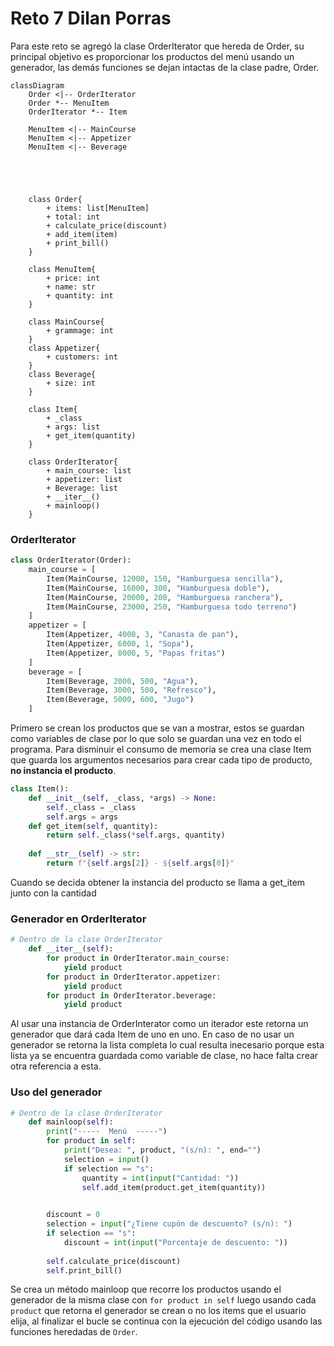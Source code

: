# Reto 7 Dilan Porras


Para este reto se agregó la clase OrderIterator que hereda de Order, su principal objetivo es proporcionar los productos del menú usando un generador, las demás funciones se dejan intactas de la clase padre, Order.
````mermaid
classDiagram
    Order <|-- OrderIterator
    Order *-- MenuItem
    OrderIterator *-- Item

    MenuItem <|-- MainCourse
    MenuItem <|-- Appetizer
    MenuItem <|-- Beverage





    class Order{
        + items: list[MenuItem]
        + total: int
        + calculate_price(discount)
        + add_item(item)
        + print_bill()
    }

    class MenuItem{
        + price: int
        + name: str
        + quantity: int
    }

    class MainCourse{
        + grammage: int
    }
    class Appetizer{
        + customers: int
    }
    class Beverage{
        + size: int
    }

    class Item{
        + _class
        + args: list
        + get_item(quantity)
    }

    class OrderIterator{
        + main_course: list
        + appetizer: list
        + Beverage: list
        + __iter__()
        + mainloop()
    }
````

### OrderIterator
````python
class OrderIterator(Order):
    main_course = [
        Item(MainCourse, 12000, 150, "Hamburguesa sencilla"),
        Item(MainCourse, 16000, 300, "Hamburguesa doble"),
        Item(MainCourse, 20000, 200, "Hamburguesa ranchera"),
        Item(MainCourse, 23000, 250, "Hamburguesa todo terreno")
    ]
    appetizer = [
        Item(Appetizer, 4000, 3, "Canasta de pan"),
        Item(Appetizer, 6000, 1, "Sopa"),
        Item(Appetizer, 8000, 5, "Papas fritas")
    ]
    beverage = [
        Item(Beverage, 2000, 500, "Agua"),
        Item(Beverage, 3000, 500, "Refresco"),
        Item(Beverage, 5000, 600, "Jugo")
    ]
````

Primero se crean los productos que se van a mostrar, estos se guardan como variables de clase por lo que solo se guardan una vez en todo el programa.
Para disminuir el consumo de memoria se crea una clase Item que guarda los argumentos necesarios para crear cada tipo de producto, **no instancia el producto**.

````python
class Item():
    def __init__(self, _class, *args) -> None:
        self._class = _class
        self.args = args
    def get_item(self, quantity):
        return self._class(*self.args, quantity)
    
    def __str__(self) -> str:
        return f"{self.args[2]} - ${self.args[0]}"

````
Cuando se decida obtener la instancia del producto se llama a get_item junto con la cantidad

### Generador en OrderIterator
````python
# Dentro de la clase OrderIterator
    def __iter__(self):
        for product in OrderIterator.main_course:
            yield product
        for product in OrderIterator.appetizer:
            yield product
        for product in OrderIterator.beverage:
            yield product
````
Al usar una instancia de OrderInterator como un iterador este retorna un generador que dará cada Item de uno en uno. En caso de no usar un generador se retorna la lista completa lo cual resulta inecesario porque esta lista ya se encuentra guardada como variable de clase, no hace falta crear otra referencia a esta.

### Uso del generador
````python
# Dentro de la clase OrderIterator
    def mainloop(self):
        print("-----  Menú  -----")
        for product in self:
            print("Desea: ", product, "(s/n): ", end="")
            selection = input()
            if selection == "s":
                quantity = int(input("Cantidad: "))
                self.add_item(product.get_item(quantity))

        
        discount = 0
        selection = input("¿Tiene cupón de descuento? (s/n): ")
        if selection == "s":
            discount = int(input("Porcentaje de descuento: "))
        
        self.calculate_price(discount)
        self.print_bill()
````

Se crea un método mainloop que recorre los productos usando el generador de la misma clase con ```for product in self``` luego usando cada ```product``` que retorna el generador se crean o no los items que el usuario elija, al finalizar el bucle se continua con la ejecución del código usando las funciones heredadas de ```Order```.